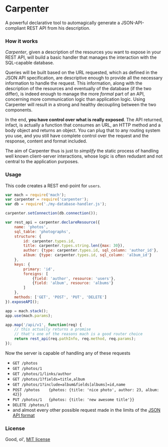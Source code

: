 # Carpenter
A powerful declarative tool to automagically generate a JSON-API-compliant REST API from his description.

### How it works
*Carpenter*, given a description of the resources you want to expose in your REST API, will build a basic handler that manages the interaction with the SQL-capable database.

Queries will be built based on the URL requested, which as defined in the JSON API specification, are descriptive enough to provide all the necessary information to handle the request. This information, along with the description of the resources and eventually of the database (if the two differ), is indeed enough to manage the more _formal_ part of an API, concerning more communication logic than application logic.
Using Carpenter will result in a strong and healthy decoupling between the two components.

In the end, **you have control over what is really exposed**. The API returned, infact, is actually a function that consumes an URL, an HTTP method and a body object and returns an object. You can plug that to any routing system you use, and you still have complete control over the request and the response, content and format included.

The aim of Carpenter thus is just to _simplify_ the static process of handling well known client-server interactions, whose logic is often redudant and not central to the application purposes.

### Usage
This code creates a REST end-point for `users`.
```js
var mach = require('mach');
var carpenter = require('carpenter');
var db = require('./my-database-handler.js');

carpenter.setConnection(db.connection());

var rest_api = carpenter.declareResource({
	name: 'photos',
	sql_table: 'photographs',
	structure: {
		id: carpenter.types.id,
		title: carpenter.types.string.len({max: 30}),
		author: {type: carpenter.types.id, sql_column: 'author_id'},
		album: {type: carpenter.types.id, sql_column: 'album_id'}
	},
	keys: {
		primary: 'id',
		foreigns: [
			{field: 'author', resource: 'users'},
			{field: 'album', resource: 'albums'}
		]
	},
	methods: ['GET', 'POST', 'PUT', 'DELETE']
}).exposeAPI();

app = mach.stack();
app.use(mach.params);

app.map('/api/v1', function(req) {
	// this actually returns a promise
	// that's one of the reasons mach is a good router choice
	return rest_api(req.pathInfo, req.method, req.params);
});
```
Now the server is capable of handling any of these requests
* `GET /photos`
* `GET /photos/1`
* `GET /photos/1/links/author`
* `GET /photos/1?fields=title,album`
* `GET /photos/1?include=album&fields[albums]=id,name`
* `POST /photos    {photos: {title: 'nice photo', author: 23, album: 42}}`
* `PUT /photos/1   {photos: {title: 'new awesome title'}}`
* `DELETE /photos/1`
* and almost every other possible request made in the limits of the [JSON API format](http://jsonapi.org/format/)

### License
Good, ol', [MIT license](http://github.com/mattecapu/carpenter/blob/master/LICENSE)